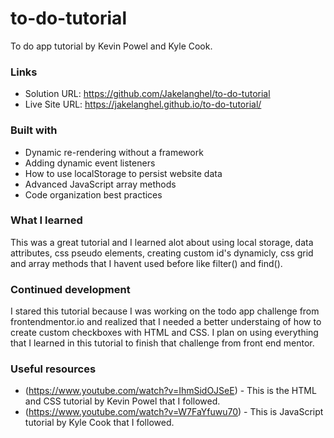# to-do-tutorial
To do app tutorial by Kevin Powel and Kyle Cook.

### Links

- Solution URL: https://github.com/Jakelanghel/to-do-tutorial
- Live Site URL: https://jakelanghel.github.io/to-do-tutorial/

### Built with

- Dynamic re-rendering without a framework
- Adding dynamic event listeners
- How to use localStorage to persist website data
- Advanced JavaScript array methods
- Code organization best practices

### What I learned
This was a great tutorial and I learned alot about using local storage, data attributes, css pseudo elements, creating custom id's dynamicly, css grid
and array methods that I havent used before like filter() and find().

### Continued development
I stared this tutorial because I was working on the todo app challenge from frontendmentor.io and realized that I needed a better understaing of how to 
create custom checkboxes with HTML and CSS. I plan on using everything that I learned in this tutorial to finish that challenge from front end mentor.

### Useful resources

- (https://www.youtube.com/watch?v=IhmSidOJSeE) - This is the HTML and CSS tutorial by Kevin Powel that I followed.
- (https://www.youtube.com/watch?v=W7FaYfuwu70) - This is JavaScript tutorial by Kyle Cook that I followed.
